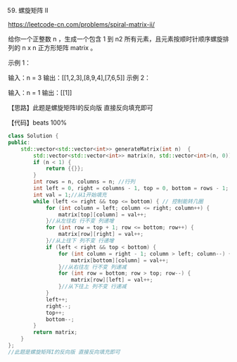 59. 螺旋矩阵 II 

https://leetcode-cn.com/problems/spiral-matrix-ii/

给你一个正整数 n ，生成一个包含 1 到 n2 所有元素，且元素按顺时针顺序螺旋排列的 n x n 正方形矩阵 matrix 。

示例 1：


输入：n = 3
输出：[[1,2,3],[8,9,4],[7,6,5]]
示例 2：

输入：n = 1
输出：[[1]]
 

【思路】此题是螺旋矩阵I的反向版 直接反向填充即可

【代码】beats 100%

```c++
class Solution {
public:
    std::vector<std::vector<int>> generateMatrix(int n)  {
        std::vector<std::vector<int>> matrix(n, std::vector<int>(n, 0));
        if (n < 1) {
            return {{}};
        }
        int rows = n, columns = n; //行列
        int left = 0, right = columns - 1, top = 0, bottom = rows - 1;
        int val = 1;//从1开始填充
        while (left <= right && top <= bottom) { // 控制能转几圈
            for (int column = left; column <= right; column++) {
                matrix[top][column] = val++;
            }//从左往右 行不变 列递增
            for (int row = top + 1; row <= bottom; row++) {
                matrix[row][right] = val++;
            }//从上往下 列不变 行递增
            if (left < right && top < bottom) {
                for (int column = right - 1; column > left; column--) {
                    matrix[bottom][column] = val++;
                }//从右往左 行不变 列递减
                for (int row = bottom; row > top; row--) {
                    matrix[row][left] = val++;
                }//从下往上 列不变 行递减
            }
            left++;
            right--;
            top++;
            bottom--;
        }
        return matrix;
    }
};
//此题是螺旋矩阵I的反向版 直接反向填充即可
```
